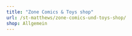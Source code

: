 ```yaml
---
title: "Zone Comics & Toys shop"
url: /st-matthews/zone-comics-und-toys-shop/
shop: Allgemein
---
```

